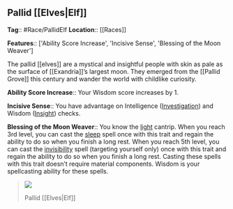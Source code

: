 ## Pallid [[Elves|Elf]]
**Tag**:: #Race/PallidElf
**Location**:: [[Races]]

**Features**:: ['Ability Score Increase', 'Incisive Sense', 'Blessing of the Moon Weaver']

The pallid [[elves]] are a mystical and insightful people with skin as pale as the surface of [[Exandria]]’s largest moon. They emerged from the [[Pallid Grove]] this century and wander the world with childlike curiosity.

**Ability Score Increase**:: Your Wisdom score increases by 1.

**Incisive Sense**:: You have advantage on Intelligence ([Investigation](https://www.dndbeyond.com/compendium/rules/basic-rules/using-ability-scores#Investigation)) and Wisdom ([Insight](https://www.dndbeyond.com/compendium/rules/basic-rules/using-ability-scores#Insight)) checks.

**Blessing of the Moon Weaver**:: You know the [light](https://www.dndbeyond.com/spells/light) cantrip. When you reach 3rd level, you can cast the [sleep](https://www.dndbeyond.com/spells/sleep) spell once with this trait and regain the ability to do so when you finish a long rest. When you reach 5th level, you can cast the [invisibility](https://www.dndbeyond.com/spells/invisibility) spell (targeting yourself only) once with this trait and regain the ability to do so when you finish a long rest. Casting these spells with this trait doesn’t require material components. Wisdom is your spellcasting ability for these spells.

> [![](https://media.dndbeyond.com/compendium-images/egtw/yDOyqyOocErRgYJK/04-02.png)](https://media.dndbeyond.com/compendium-images/egtw/yDOyqyOocErRgYJK/04-02.png)
> 
> Pallid [[Elves|Elf]]
